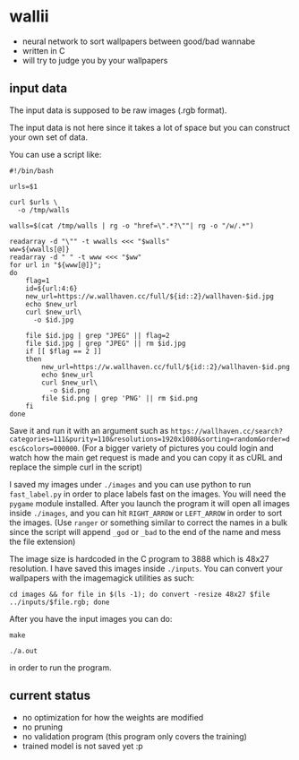
# wallii

+ neural network to sort wallpapers between good/bad wannabe
+ written in C
+ will try to judge you by your wallpapers


## input data

The input data is supposed to be raw images (.rgb format).

The input data is not here since it takes a lot of space but you can construct
your own set of data.

You can use a script like:
```
#!/bin/bash

urls=$1

curl $urls \
  -o /tmp/walls

walls=$(cat /tmp/walls | rg -o "href=\".*?\""| rg -o "/w/.*")

readarray -d "\"" -t wwalls <<< "$walls"
ww=${wwalls[@]}
readarray -d " " -t www <<< "$ww"
for url in "${www[@]}";
do
    flag=1
    id=${url:4:6}
    new_url=https://w.wallhaven.cc/full/${id::2}/wallhaven-$id.jpg 
    echo $new_url
    curl $new_url\
      -o $id.jpg

    file $id.jpg | grep "JPEG" || flag=2
    file $id.jpg | grep "JPEG" || rm $id.jpg
    if [[ $flag == 2 ]]
    then
        new_url=https://w.wallhaven.cc/full/${id::2}/wallhaven-$id.png
        echo $new_url
        curl $new_url\
          -o $id.png
        file $id.png | grep 'PNG' || rm $id.png
    fi
done
```

Save it and run it with an argument such as
`https://wallhaven.cc/search?categories=111&purity=110&resolutions=1920x1080&sorting=random&order=desc&colors=000000`.
(For a bigger variety of pictures you could login and watch how the main get
request is made and you can copy it as cURL and replace the simple curl in the
script)

I saved my images under `./images` and you can use python to run
`fast_label.py` in order to place labels fast on the images. You will need the
`pygame` module installed. After you launch the program it will open all images
inside `./images`, and you can hit `RIGHT_ARROW` or `LEFT_ARROW` in order to
sort the images. (Use `ranger` or something similar to correct the names in a
bulk since the script will append `_god` or `_bad` to the end of the name and
mess the file extension)

The image size is hardcoded in the C program to 3888 which is 48x27 resolution.
I have saved this images inside `./inputs`. You can convert your wallpapers
with the imagemagick utilities as such:
```
cd images && for file in $(ls -1); do convert -resize 48x27 $file ../inputs/$file.rgb; done
```

After you have the input images you can do:
```
make

./a.out
```
in order to run the program.

## current status

+ no optimization for how the weights are modified
+ no pruning
+ no validation program (this program only covers the training)
+ trained model is not saved yet :p
